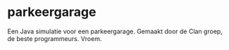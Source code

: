 # parkeergarage
Een Java simulatie voor een parkeergarage. Gemaakt door de Clan groep, de beste programmeurs. Vroem.
